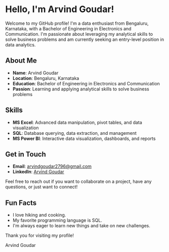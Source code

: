 # Hello, I'm Arvind Goudar!

Welcome to my GitHub profile! I'm a data enthusiast from Bengaluru, Karnataka, with a Bachelor of Engineering in Electronics and Communication. I'm passionate about leveraging my analytical skills to solve business problems and am currently seeking an entry-level position in data analytics.

## About Me

- **Name**: Arvind Goudar
- **Location**: Bengaluru, Karnataka
- **Education**: Bachelor of Engineering in Electronics and Communication
- **Passion**: Learning and applying analytical skills to solve business problems

## Skills

- **MS Excel**: Advanced data manipulation, pivot tables, and data visualization
- **SQL**: Database querying, data extraction, and management
- **MS Power BI**: Interactive data visualization, dashboards, and reports

## Get in Touch

- **Email**: arvindgoudar2796@gmail.com
- **LinkedIn**: [Arvind Goudar](https://www.linkedin.com/in/arvind-goudar)

Feel free to reach out if you want to collaborate on a project, have any questions, or just want to connect!

## Fun Facts

- I love hiking and cooking.
- My favorite programming language is SQL.
- I'm always eager to learn new things and take on new challenges.

Thank you for visiting my profile!

Arvind Goudar









<!---
ArvindGoudar/ArvindGoudar is a ✨ special ✨ repository because its `README.md` (this file) appears on your GitHub profile.
You can click the Preview link to take a look at your changes.
--->
